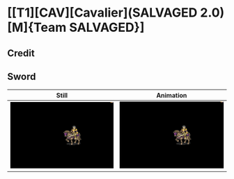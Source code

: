 # [\[T1\]\[CAV\]\[Cavalier\]\(SALVAGED 2.0\)\[M\]{Team SALVAGED}]

## Credit


	
## Sword

| Still | Animation |
| :---: | :-------: |
| ![Sword still](./Sword_000.png) | ![Sword animation](./Sword.gif) |
